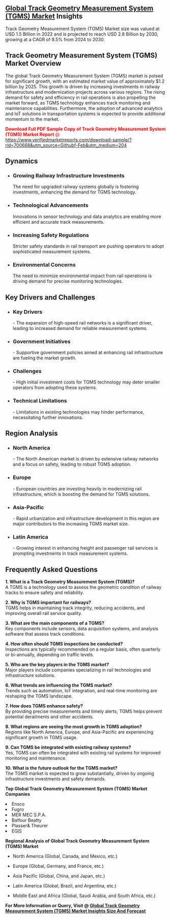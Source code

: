 <h2><a href="https://www.verifiedmarketreports.com/download-sample/?rid=700668&amp;utm_source=Githubf&amp;utm_medium=204" target="_blank">Global Track Geometry Measurement System (TGMS) Market</a> Insights</h2><p>Track Geometry Measurement System (TGMS) Market size was valued at USD 1.5 Billion in 2022 and is projected to reach USD 2.8 Billion by 2030, growing at a CAGR of 8.5% from 2024 to 2030.</p><p> <h2>Track Geometry Measurement System (TGMS) Market Overview</h2> <p>The global Track Geometry Measurement System (TGMS) market is poised for significant growth, with an estimated market value of approximately $1.2 billion by 2025. This growth is driven by increasing investments in railway infrastructure and modernization projects across various regions. The rising demand for safety and efficiency in rail operations is also propelling the market forward, as TGMS technology enhances track monitoring and maintenance capabilities. Furthermore, the adoption of advanced analytics and IoT solutions in transportation systems is expected to provide additional momentum to the market.</p> <p><p><span class=""><span style="color: #ff0000;"><strong>Download Full PDF Sample Copy of Track Geometry Measurement System (TGMS) Market Report</strong> @ </span><a href="https://www.verifiedmarketreports.com/download-sample/?rid=700668&amp;utm_source=Githubf-Feb&amp;utm_medium=204" target="_blank">https://www.verifiedmarketreports.com/download-sample/?rid=700668&amp;utm_source=Githubf-Feb&amp;utm_medium=204</a></span></p></p> <h2>Dynamics</h2> <ul> <li><h3>Growing Railway Infrastructure Investments</h3> The need for upgraded railway systems globally is fostering investments, enhancing the demand for TGMS technology.</li> <li><h3>Technological Advancements</h3> Innovations in sensor technology and data analytics are enabling more efficient and accurate track measurements.</li> <li><h3>Increasing Safety Regulations</h3> Stricter safety standards in rail transport are pushing operators to adopt sophisticated measurement systems.</li> <li><h3>Environmental Concerns</h3> The need to minimize environmental impact from rail operations is driving demand for precise monitoring technologies.</li> </ul> <h2>Key Drivers and Challenges</h2> <ul> <li><h3>Key Drivers</h3> - The expansion of high-speed rail networks is a significant driver, leading to increased demand for reliable measurement systems.</li> <li><h3>Government Initiatives</h3> - Supportive government policies aimed at enhancing rail infrastructure are fueling the market growth.</li> <li><h3>Challenges</h3> - High initial investment costs for TGMS technology may deter smaller operators from adopting these systems.</li> <li><h3>Technical Limitations</h3> - Limitations in existing technologies may hinder performance, necessitating further innovations.</li> </ul> <h2>Region Analysis</h2> <ul> <li><h3>North America</h3> - The North American market is driven by extensive railway networks and a focus on safety, leading to robust TGMS adoption.</li> <li><h3>Europe</h3> - European countries are investing heavily in modernizing rail infrastructure, which is boosting the demand for TGMS solutions.</li> <li><h3>Asia-Pacific</h3> - Rapid urbanization and infrastructure development in this region are major contributors to the increasing TGMS market size.</li> <li><h3>Latin America</h3> - Growing interest in enhancing freight and passenger rail services is prompting investments in track measurement systems.</li> </ul> <h2>Frequently Asked Questions</h2> <p><strong>1. What is a Track Geometry Measurement System (TGMS)?</strong><br> A TGMS is a technology used to assess the geometric condition of railway tracks to ensure safety and reliability.</p> <p><strong>2. Why is TGMS important for railways?</strong><br> TGMS helps in maintaining track integrity, reducing accidents, and improving overall rail service quality.</p> <p><strong>3. What are the main components of a TGMS?</strong><br> Key components include sensors, data acquisition systems, and analysis software that assess track conditions.</p> <p><strong>4. How often should TGMS inspections be conducted?</strong><br> Inspections are typically recommended on a regular basis, often quarterly or bi-annually, depending on traffic levels.</p> <p><strong>5. Who are the key players in the TGMS market?</strong><br> Major players include companies specializing in rail technologies and infrastructure solutions.</p> <p><strong>6. What trends are influencing the TGMS market?</strong><br> Trends such as automation, IoT integration, and real-time monitoring are reshaping the TGMS landscape.</p> <p><strong>7. How does TGMS enhance safety?</strong><br> By providing precise measurements and timely alerts, TGMS helps prevent potential derailments and other accidents.</p> <p><strong>8. What regions are seeing the most growth in TGMS adoption?</strong><br> Regions like North America, Europe, and Asia-Pacific are experiencing significant growth in TGMS usage.</p> <p><strong>9. Can TGMS be integrated with existing railway systems?</strong><br> Yes, TGMS can often be integrated with existing rail systems for improved monitoring and maintenance.</p> <p><strong>10. What is the future outlook for the TGMS market?</strong><br> The TGMS market is expected to grow substantially, driven by ongoing infrastructure investments and safety demands.</p> </p><p><strong>Top Global Track Geometry Measurement System (TGMS) Market Companies</strong></p><div data-test-id=""><p><li>Ensco</li><li> Fugro</li><li> MER MEC S.P.A.</li><li> Balfour Beatty</li><li> Plasser& Theurer</li><li> EGIS</li></p><div><strong>Regional Analysis of&nbsp;Global Track Geometry Measurement System (TGMS) Market</strong></div><ul><li dir="ltr"><p dir="ltr">North America&nbsp;(Global, Canada, and Mexico, etc.)</p></li><li dir="ltr"><p dir="ltr">Europe (Global, Germany, and France, etc.)</p></li><li dir="ltr"><p dir="ltr">Asia Pacific&nbsp;(Global, China, and Japan, etc.)</p></li><li dir="ltr"><p dir="ltr">Latin America&nbsp;(Global, Brazil, and Argentina, etc.)</p></li><li dir="ltr">Middle East and Africa&nbsp;(Global, Saudi Arabia, and South Africa, etc.)</li></ul><p><strong>For More Information or Query, Visit @&nbsp;</strong><strong><a href="https://www.verifiedmarketreports.com/product/track-geometry-measurement-system-tgms-market/?utm_source=Githubf&amp;utm_medium=204" target="_blank">Global Track Geometry Measurement System (TGMS) Market Insights Size And Forecast</a></strong></p></div>
